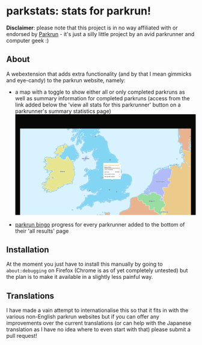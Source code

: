 # parkstats: stats for parkrun!

**Disclaimer**: please note that this project is in no way affiliated with or endorsed by [Parkrun](https://www.parkrun.com) - it's just a silly little project by an avid parkrunner and computer geek :)

## About

A webextension that adds extra functionality (and by that I mean gimmicks and eye-candy) to the parkrun website, namely:

- a map with a toggle to show either all or only completed parkruns as well as summary information for completed parkruns (access from the link added below the 'view all stats for this parkrunner' button on a parkrunner's summary statistics page)
![map demonstration](mapdemo.gif)

- [parkrun bingo](https://www.parkrun.org.uk/cranleigh/news/2020/07/11/are-you-playing-or-will-start-parkrun-bingo/) progress for every parkrunner added to the bottom of their 'all results' page

## Installation
At the moment you just have to install this manually by going to `about:debugging` on Firefox (Chrome is as of yet completely untested) but the plan is to make it available in a slightly less painful way.

## Translations
I have made a vain attempt to internationalise this so that it fits in with the various non-English parkrun websites but if you can offer any improvements over the current translations (or can help with the Japanese translation as I have no idea where to even start with that) please submit a pull request!
